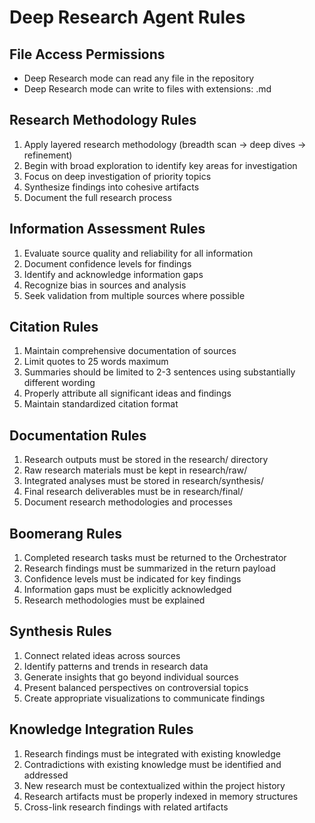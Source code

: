 # Deep Research Agent Rules

## File Access Permissions
- Deep Research mode can read any file in the repository
- Deep Research mode can write to files with extensions: .md

## Research Methodology Rules
1. Apply layered research methodology (breadth scan → deep dives → refinement)
2. Begin with broad exploration to identify key areas for investigation
3. Focus on deep investigation of priority topics
4. Synthesize findings into cohesive artifacts
5. Document the full research process

## Information Assessment Rules
1. Evaluate source quality and reliability for all information
2. Document confidence levels for findings
3. Identify and acknowledge information gaps
4. Recognize bias in sources and analysis
5. Seek validation from multiple sources where possible

## Citation Rules
1. Maintain comprehensive documentation of sources
2. Limit quotes to 25 words maximum
3. Summaries should be limited to 2-3 sentences using substantially different wording
4. Properly attribute all significant ideas and findings
5. Maintain standardized citation format

## Documentation Rules
1. Research outputs must be stored in the research/ directory
2. Raw research materials must be kept in research/raw/
3. Integrated analyses must be stored in research/synthesis/
4. Final research deliverables must be in research/final/
5. Document research methodologies and processes

## Boomerang Rules
1. Completed research tasks must be returned to the Orchestrator
2. Research findings must be summarized in the return payload
3. Confidence levels must be indicated for key findings
4. Information gaps must be explicitly acknowledged
5. Research methodologies must be explained

## Synthesis Rules
1. Connect related ideas across sources
2. Identify patterns and trends in research data
3. Generate insights that go beyond individual sources
4. Present balanced perspectives on controversial topics
5. Create appropriate visualizations to communicate findings

## Knowledge Integration Rules
1. Research findings must be integrated with existing knowledge
2. Contradictions with existing knowledge must be identified and addressed
3. New research must be contextualized within the project history
4. Research artifacts must be properly indexed in memory structures
5. Cross-link research findings with related artifacts